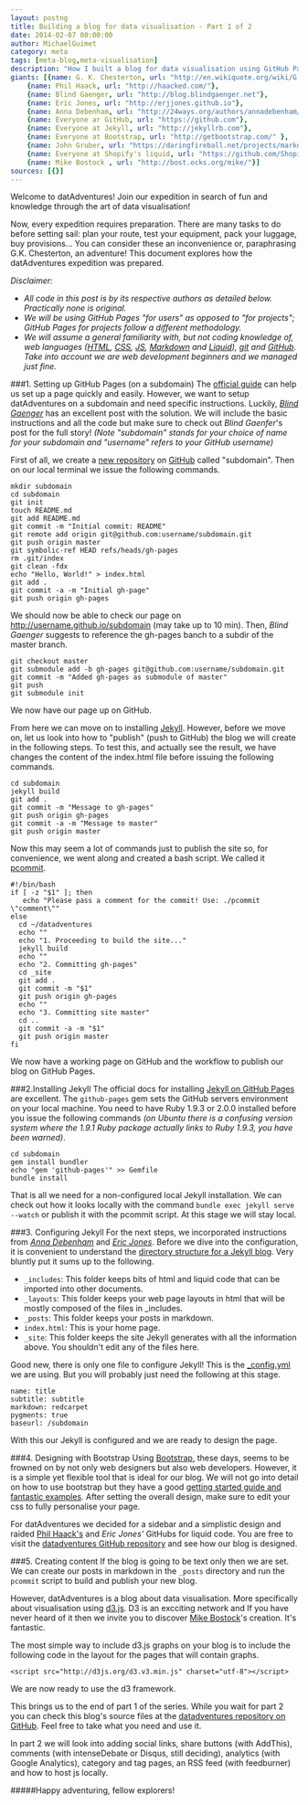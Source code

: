 ```yaml
---
layout: postng
title: Building a blog for data visualisation - Part 1 of 2
date: 2014-02-07 00:00:00
author: MichaelGuimet
category: meta
tags: [meta-blog,meta-visualisation]
description: "How I built a blog for data visualisation using GitHub Pages, Jekyll and Bootstrap. Resources used included." 
giants: [{name: G. K. Chesterton, url: "http://en.wikiquote.org/wiki/G._K._Chesterton#All_Things_Considered_.281908.29"},
	{name: Phil Haack, url: "http://haacked.com/"},
	{name: Blind Gaenger, url: "http://blog.blindgaenger.net"},
	{name: Eric Jones, url: "http://erjjones.github.io"},
	{name: Anna Debenham, url: "http://24ways.org/authors/annadebenham/"},
	{name: Everyone ar GitHub, url: "https://github.com"},
	{name: Everyone at Jekyll, url: "http://jekyllrb.com"},
	{name: Everyone at Bootstrap, url: "http://getbootstrap.com/" },
	{name: John Gruber, url: "https://daringfireball.net/projects/markdown/"},
	{name: Everyone at Shopify's liquid, url: "https://github.com/Shopify/liquid"},
	{name: Mike Bostock , url: "http://bost.ocks.org/mike/"}]
sources: [{}]
---
```


Welcome to datAdventures! Join our expedition in search of fun and knowledge through the art of data visualisation!

Now, every expedition requires preparation. There are many tasks to do before setting sail: plan your route, test your equipment, pack your luggage, buy provisions... You can consider these an inconvenience or, paraphrasing G.K. Chesterton, an adventure! This document explores how the datAdventures expedition was prepared.

*Disclaimer:*

   - *All code in this post is by its respective authors as detailed below. Practically none is original.*
   - *We will be using GitHub Pages "for users" as opposed to "for projects"; GitHub Pages for projects follow a different methodology.*
   - *We will assume a general familiarity with, but not coding knowledge of, web languages ([HTML][1], [CSS][2], [JS][3], [Markdown][4] and [Liquid][5]), [git][6] and [GitHub][7]. Take into account we are web development beginners and we managed just fine.*

###1. Setting up GitHub Pages (on a subdomain)
The [official guide][8] can help us set up a page quickly and easily. However, we want to setup datAdventures on a subdomain and need specific instructions. Luckily, *[Blind Gaenger][9]* has an excellent post with the solution. We will include the basic instructions and all the code but make sure to check out *Blind Gaenfer*'s post for the full story! *(Note "subdomain" stands for your choice of name for your subdomain and "username" refers to your GitHub username)*

First of all, we create a [new repository][10] on [GitHub][8] called "subdomain". Then on our local terminal we issue the following commands.

    mkdir subdomain
    cd subdomain
    git init
    touch README.md
    git add README.md
    git commit -m "Initial commit: README"
    git remote add origin git@github.com:username/subdomain.git
    git push origin master
    git symbolic-ref HEAD refs/heads/gh-pages
    rm .git/index
    git clean -fdx
    echo "Hello, World!" > index.html
    git add .
    git commit -a -m "Initial gh-page"
    git push origin gh-pages

We should now be able to check our page on http://username.github.io/subdomain (may take up to 10 min). 
Then, *Blind Gaenger* suggests to reference the gh-pages banch to a subdir of the master branch.

    git checkout master
    git submodule add -b gh-pages git@github.com:username/subdomain.git
    git commit -m "Added gh-pages as submodule of master"
    git push
    git submodule init

We now have our page up on GitHub.

From here we can move on to installing [Jekyll][11]. However, before we move on, let us look into how to "publish" (push to GitHub) the blog we will create in the following steps. To test this, and actually see the result, we have changes the content of the index.html file before issuing the following commands.

    cd subdomain
    jekyll build
    git add .
    git commit -m "Message to gh-pages"
    git push origin gh-pages
    git commit -a -m "Message to master"
    git push origin master

Now this may seem a lot of commands just to publish the site so, for convenience, we went along and created a bash script. We called it [pcommit][12].

    #!/bin/bash
    if [ -z "$1" ]; then
       echo "Please pass a comment for the commit! Use: ./pcommit \"comment\""
    else   
      cd ~/datadventures
      echo ""
      echo "1. Proceeding to build the site..."
      jekyll build
      echo ""
      echo "2. Committing gh-pages"
      cd _site
      git add .
      git commit -m "$1"
      git push origin gh-pages
      echo ""
      echo "3. Committing site master"
      cd ..
      git commit -a -m "$1"
      git push origin master
    fi

We now have a working page on GitHub and the workflow to publish our blog on GitHub Pages.

###2.Installing Jekyll
The official docs for installing [Jekyll on GitHub Pages][13] are excellent. The `github-pages` gem sets the GitHub servers environment on your local machine. You need to have Ruby 1.9.3 or 2.0.0 installed before you issue the following commands *(on Ubuntu there is a confusing version system where the 1.9.1 Ruby package actually links to Ruby 1.9.3, you have been warned)*.

	cd subdomain
	gem install bundler
	echo "gem 'github-pages'" >> Gemfile
	bundle install

That is all we need for a non-configured local Jekyll installation. We can check out how it looks locally with the command `bundle exec jekyll serve --watch` or publish it with the pcommit script. At this stage we will stay local.

###3. Configuring Jekyll 
For the next steps, we incorporated instructions from *[Anna Debenham][14]* and *[Eric Jones][15]*. 
Before we dive into the configuration, it is convenient to understand the [directory structure for a Jekyll blog][16]. Very bluntly put it sums up to the following.

  - `_includes`: This folder keeps bits of html and liquid code that can be imported into other documents.
  - `_layouts`: This folder keeps your web page layouts in html that will be mostly composed of the files in _includes.
  - `_posts`: This folder keeps your posts in markdown.
  - `index.html`: This is your home page.
  - `_site`: This folder keeps the site Jekyll generates with all the information above. You shouldn't edit any of the files here. 

Good new, there is only one file to configure Jekyll! This is the [_config.yml][17] we are using. But you will probably just need the following at this stage.

    name: title
    subtitle: subtitle
    markdown: redcarpet
    pygments: true
    baseurl: /subdomain

With this our Jekyll is configured and we are ready to design the page.

###4. Designing with Bootstrap
Using [Bootstrap][18], these days, seems to be frowned on by not only web designers but also web developers. However, it is a simple yet flexible tool that is ideal for our blog. We will not go into detail on how to use bootstrap but they have a good [getting started guide and fantastic examples][19]. After setting the overall design, make sure to edit your css to fully personalise your page.

For datAdventures we decided for a sidebar and a simplistic design and raided [Phil Haack's][20] and *Eric Jones'* GitHubs for liquid code. You are free to visit the [datadventures GitHub repository][21] and see how our blog is designed.

###5. Creating content
If the blog is going to be text only then we are set. We can create our posts in markdown in the `_posts` directory and run the `pcommit` script to build and publish your new blog.

However, datAdventures is a blog about data visualisation. More specifically about visualisation using [d3.js][22]. D3 is an excciting network and If you have never heard of it then we invite you to discover [Mike Bostock][23]'s creation. It's fantastic. 

The most simple way to include d3.js graphs on your blog is to include the following code in the layout for the pages that will contain graphs.

    <script src="http://d3js.org/d3.v3.min.js" charset="utf-8"></script>

We are now ready to use the d3 framework.

This brings us to the end of part 1 of the series. While you wait for part 2 you can check this blog's source files at the [datadventures repository on GitHub][21]. Feel free to take what you need and use it.

In part 2 we will look into adding social links, share buttons (with AddThis), comments (with intenseDebate or Disqus, still deciding), analytics (with Google Analytics), category and tag pages, an RSS feed (with feedburner) and how to host js locally.

#####Happy adventuring, fellow explorers!
 
[1]: https://developer.mozilla.org/en-US/docs/Web/HTML
[2]: https://developer.mozilla.org/en-US/docs/Web/CSS
[3]: https://developer.mozilla.org/en-US/docs/Web/JavaScript
[4]: http://daringfireball.net/projects/markdown/
[5]: https://github.com/Shopify/liquid/wiki
[6]: http://git-scm.com/
[7]: https://github.com/
[8]: http://pages.github.com/
[9]: http://blog.blindgaenger.net/generate_github_pages_in_a_submodule.html 
[10]: https://github.com/repositories/new
[11]: http://jekyllrb.com
[12]: https://github.com/magp/datadventures/blob/master/pcommit
[13]: https://help.github.com/articles/using-jekyll-with-pages
[14]: http://24ways.org/2013/get-started-with-github-pages/
[15]: http://erjjones.github.io/blog/How-I-built-my-blog-in-one-day/
[16]: http://jekyllrb.com/docs/structure/
[17]: https://github.com/magp/datadventures/blob/master/_config.yml
[18]: http://getbootstrap.com/
[19]: http://getbootstrap.com/getting-started/
[20]: http://haacked.com/
[21]: https://github.com/magp/datadventures
[22]: http://d3js.org/
[23]: http://bost.ocks.org/mike/
